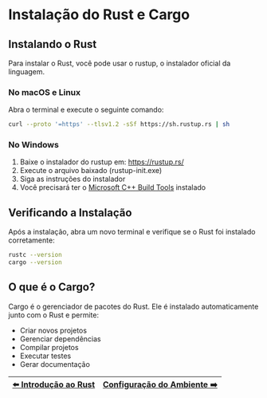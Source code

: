 # Instalação do Rust e Cargo

## Instalando o Rust

Para instalar o Rust, você pode usar o rustup, o instalador oficial da linguagem.

### No macOS e Linux

Abra o terminal e execute o seguinte comando:

```bash
curl --proto '=https' --tlsv1.2 -sSf https://sh.rustup.rs | sh
```

### No Windows

1. Baixe o instalador do rustup em: https://rustup.rs/
2. Execute o arquivo baixado (rustup-init.exe)
3. Siga as instruções do instalador
4. Você precisará ter o [Microsoft C++ Build Tools](https://visualstudio.microsoft.com/visual-cpp-build-tools/) instalado

## Verificando a Instalação

Após a instalação, abra um novo terminal e verifique se o Rust foi instalado corretamente:

```bash
rustc --version
cargo --version
```

## O que é o Cargo?

Cargo é o gerenciador de pacotes do Rust. Ele é instalado automaticamente junto com o Rust e permite:
- Criar novos projetos
- Gerenciar dependências
- Compilar projetos
- Executar testes
- Gerar documentação

| [⬅️ Introdução ao Rust](../../introducao/README.md) | [Configuração do Ambiente ➡️](../ambiente/README.md) |
|:------------------------------------------------|------------------------------------------------:|
